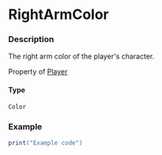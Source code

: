 # RightArmColor
### Description
The right arm color of the player's character.

Property of [Player](/classes/Player/)

#### Type
`Color`

### Example
```lua
print("Example code")
```
